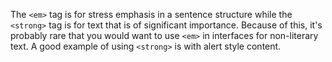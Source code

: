 The `<em>` tag is for stress emphasis in a sentence structure while the `<strong>` tag is for text that is of significant importance. Because of this, it's probably rare that you would want to use `<em>` in interfaces for non-literary text. A good example of using `<strong>` is with alert style content.